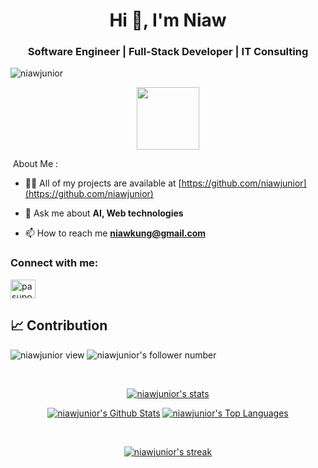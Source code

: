 <h1 align="center">Hi 👋, I'm Niaw</h1>
<h3 align="center">Software Engineer | Full-Stack Developer | IT Consulting</h3>

<p align="left"> <img src="https://komarev.com/ghpvc/?username=niawjunior&label=Profile%20views&color=0e75b6&style=flat" alt="niawjunior" /> </p>

<p align="center"><img src="https://media.tenor.com/V6n6v8qdRn0AAAAM/typing-fast-typing.gif" width="100" height="auto"  /></p>

&nbsp;About Me :

- 👨‍💻 All of my projects are available at [https://github.com/niawjunior](https://github.com/niawjunior)

- 💬 Ask me about **AI, Web technologies**

- 📫 How to reach me **niawkung@gmail.com**

<h3 align="left">Connect with me:</h3>
<p align="left">
<a href="https://linkedin.com/in/pasupolbunsaen" target="blank"><img align="center" src="https://raw.githubusercontent.com/rahuldkjain/github-profile-readme-generator/master/src/images/icons/Social/linked-in-alt.svg" alt="pasupolbunsaen" height="30" width="40" /></a>
</p>

## 📈 Contribution

<img src="https://komarev.com/ghpvc/?username=niawjunior&label=Profile%20views&color=0e75b6&style=flat" alt="niawjunior view" /> <img src="https://img.shields.io/github/followers/niawjunior?label=Follow" alt="niawjunior's follower number">

<br/>

<!-- Primary GitHub Stats -->
<p align="center">
  <a href="https://github.com/niawjunior"><img alt="niawjunior's stats" src="http://github-profile-summary-cards.vercel.app/api/cards/profile-details?username=niawjunior&theme=react" /></a>
</p>


<!-- Secondary GitHub Stats -->
<p align="center">
  <a href="https://github.com/niawjunior"><img alt="niawjunior's Github Stats" src="http://github-profile-summary-cards.vercel.app/api/cards/stats?username=niawjunior&theme=react" /></a>
  <a href="https://github.com/niawjunior"><img alt="niawjunior's Top Languages" src="http://github-profile-summary-cards.vercel.app/api/cards/productive-time?username=niawjunior&theme=react&utcOffset=7" /></a>
</p>

<br/>

<!-- Streak Stats -->
<p align="center">
    <a href="https://github.com/niawjunior">
        <img title="🔥 Get streak stats for your profile at git.io/streak-stats" alt="niawjunior's streak" src="https://github-readme-streak-stats.herokuapp.com/?user=niawjunior&theme=react&hide_border=true&stroke=0000&background=0D1117"/>
    </a>
</p>
